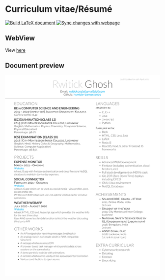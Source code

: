 # Curriculum vitae/Résumé

[![Build LaTeX document](https://github.com/humble-barnacle001/CV/actions/workflows/compile-release-latex.yml/badge.svg?branch=source)](https://github.com/humble-barnacle001/CV/actions/workflows/compile-release-latex.yml)
[![Sync changes with webpage](https://github.com/humble-barnacle001/CV/actions/workflows/web-files-changes-sync.yml/badge.svg?branch=source)](https://github.com/humble-barnacle001/CV/actions/workflows/web-files-changes-sync.yml)

## WebView

View [here](https://humble-barnacle001.github.io/CV)

## Document preview

[![CV](./demo.png)](https://humble-barnacle001.github.io/CV/main.pdf)
